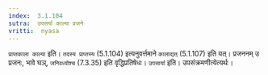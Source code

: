 ```yaml
---
index:  3.1.104
sutra:  उपसर्या काल्या प्रजने
vritti:  nyasa
---
```


`प्राप्तकाला काल्या` इति। `तदस्य प्राप्तस्य` (5.1.104) इत्यनुवर्त्तमाने `कालाद्यत्` (5.1.107) इति यत्। प्रजननम् उ प्रजनः, भावे घञ्, `जनिवध्योश्च` (7.3.35) इति वृद्धिप्रतिषेधः। `उपसार्या` इति। उपसंक्रमणीत्येत्यर्थः।

